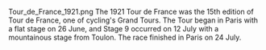 Tour_de_France_1921.png The 1921 Tour de France was the 15th edition of Tour de France, one of cycling's Grand Tours. The Tour began in Paris with a flat stage on 26 June, and Stage 9 occurred on 12 July with a mountainous stage from Toulon. The race finished in Paris on 24 July.

